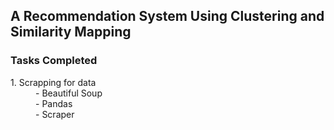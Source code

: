 ## A Recommendation System Using Clustering and Similarity Mapping
### Tasks Completed
<dl>
<dt>1. Scrapping for data</dt>
<dd>- Beautiful Soup</dd>
<dd>- Pandas</dd>
<dd>- Scraper</dd>
</dl>
